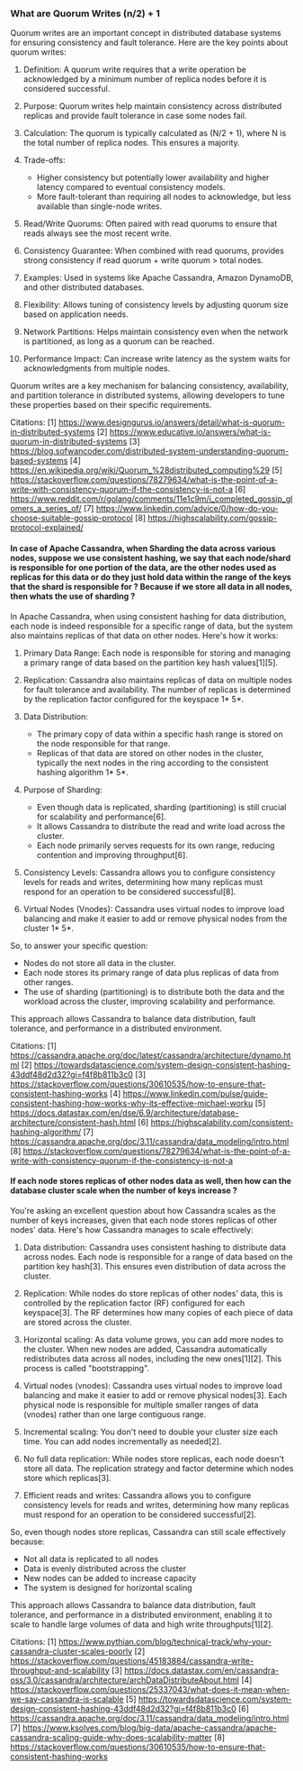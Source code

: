 ### What are Quorum Writes (n/2) + 1

Quorum writes are an important concept in distributed database systems for ensuring consistency and fault tolerance. Here are the key points about quorum writes:

1. Definition: A quorum write requires that a write operation be acknowledged by a minimum number of replica nodes before it is considered successful.

2. Purpose: Quorum writes help maintain consistency across distributed replicas and provide fault tolerance in case some nodes fail.

3. Calculation: The quorum is typically calculated as (N/2 + 1), where N is the total number of replica nodes. This ensures a majority.

4. Trade-offs: 
   - Higher consistency but potentially lower availability and higher latency compared to eventual consistency models.
   - More fault-tolerant than requiring all nodes to acknowledge, but less available than single-node writes.

5. Read/Write Quorums: Often paired with read quorums to ensure that reads always see the most recent write.

6. Consistency Guarantee: When combined with read quorums, provides strong consistency if read quorum + write quorum > total nodes.

7. Examples: Used in systems like Apache Cassandra, Amazon DynamoDB, and other distributed databases.

8. Flexibility: Allows tuning of consistency levels by adjusting quorum size based on application needs.

9. Network Partitions: Helps maintain consistency even when the network is partitioned, as long as a quorum can be reached.

10. Performance Impact: Can increase write latency as the system waits for acknowledgments from multiple nodes.

Quorum writes are a key mechanism for balancing consistency, availability, and partition tolerance in distributed systems, allowing developers to tune these properties based on their specific requirements.

Citations:
[1] https://www.designgurus.io/answers/detail/what-is-quorum-in-distributed-systems
[2] https://www.educative.io/answers/what-is-quorum-in-distributed-systems
[3] https://blog.sofwancoder.com/distributed-system-understanding-quorum-based-systems
[4] https://en.wikipedia.org/wiki/Quorum_%28distributed_computing%29
[5] https://stackoverflow.com/questions/78279634/what-is-the-point-of-a-write-with-consistency-quorum-if-the-consistency-is-not-a
[6] https://www.reddit.com/r/golang/comments/11e1c9m/i_completed_gossip_glomers_a_series_of/
[7] https://www.linkedin.com/advice/0/how-do-you-choose-suitable-gossip-protocol
[8] https://highscalability.com/gossip-protocol-explained/

#### In case of Apache Cassandra, when Sharding the data across various nodes, suppose we use consistent hashing, we say that each node/shard is responsible for one portion of the data, are the other nodes used as replicas for this data or do they just hold data within the range of the keys that the shard is responsible for ? Because if we store all data in all nodes, then whats the use of sharding ?

In Apache Cassandra, when using consistent hashing for data distribution, each node is indeed responsible for a specific range of data, but the system also maintains replicas of that data on other nodes. Here's how it works:

1. Primary Data Range: Each node is responsible for storing and managing a primary range of data based on the partition key hash values[1][5].

2. Replication: Cassandra also maintains replicas of data on multiple nodes for fault tolerance and availability. The number of replicas is determined by the replication factor configured for the keyspace 1* 5*.

3. Data Distribution:
   - The primary copy of data within a specific hash range is stored on the node responsible for that range.
   - Replicas of that data are stored on other nodes in the cluster, typically the next nodes in the ring according to the consistent hashing algorithm 1* 5*.

4. Purpose of Sharding:
   - Even though data is replicated, sharding (partitioning) is still crucial for scalability and performance[6].
   - It allows Cassandra to distribute the read and write load across the cluster.
   - Each node primarily serves requests for its own range, reducing contention and improving throughput[6].

5. Consistency Levels: Cassandra allows you to configure consistency levels for reads and writes, determining how many replicas must respond for an operation to be considered successful[8].

6. Virtual Nodes (Vnodes): Cassandra uses virtual nodes to improve load balancing and make it easier to add or remove physical nodes from the cluster 1* 5*.

So, to answer your specific question:
- Nodes do not store all data in the cluster.
- Each node stores its primary range of data plus replicas of data from other ranges.
- The use of sharding (partitioning) is to distribute both the data and the workload across the cluster, improving scalability and performance.

This approach allows Cassandra to balance data distribution, fault tolerance, and performance in a distributed environment.

Citations:
[1] https://cassandra.apache.org/doc/latest/cassandra/architecture/dynamo.html
[2] https://towardsdatascience.com/system-design-consistent-hashing-43ddf48d2d32?gi=f4f8b811b3c0
[3] https://stackoverflow.com/questions/30610535/how-to-ensure-that-consistent-hashing-works
[4] https://www.linkedin.com/pulse/guide-consistent-hashing-how-works-why-its-effective-michael-worku
[5] https://docs.datastax.com/en/dse/6.9/architecture/database-architecture/consistent-hash.html
[6] https://highscalability.com/consistent-hashing-algorithm/
[7] https://cassandra.apache.org/doc/3.11/cassandra/data_modeling/intro.html
[8] https://stackoverflow.com/questions/78279634/what-is-the-point-of-a-write-with-consistency-quorum-if-the-consistency-is-not-a

#### If each node stores replicas of other nodes data as well, then how can the database cluster scale when the number of keys increase ?

You're asking an excellent question about how Cassandra scales as the number of keys increases, given that each node stores replicas of other nodes' data. Here's how Cassandra manages to scale effectively:

1. Data distribution: Cassandra uses consistent hashing to distribute data across nodes. Each node is responsible for a range of data based on the partition key hash[3]. This ensures even distribution of data across the cluster.

2. Replication: While nodes do store replicas of other nodes' data, this is controlled by the replication factor (RF) configured for each keyspace[3]. The RF determines how many copies of each piece of data are stored across the cluster.

3. Horizontal scaling: As data volume grows, you can add more nodes to the cluster. When new nodes are added, Cassandra automatically redistributes data across all nodes, including the new ones[1][2]. This process is called "bootstrapping".

4. Virtual nodes (vnodes): Cassandra uses virtual nodes to improve load balancing and make it easier to add or remove physical nodes[3]. Each physical node is responsible for multiple smaller ranges of data (vnodes) rather than one large contiguous range.

5. Incremental scaling: You don't need to double your cluster size each time. You can add nodes incrementally as needed[2].

6. No full data replication: While nodes store replicas, each node doesn't store all data. The replication strategy and factor determine which nodes store which replicas[3].

7. Efficient reads and writes: Cassandra allows you to configure consistency levels for reads and writes, determining how many replicas must respond for an operation to be considered successful[2].

So, even though nodes store replicas, Cassandra can still scale effectively because:
- Not all data is replicated to all nodes
- Data is evenly distributed across the cluster
- New nodes can be added to increase capacity
- The system is designed for horizontal scaling

This approach allows Cassandra to balance data distribution, fault tolerance, and performance in a distributed environment, enabling it to scale to handle large volumes of data and high write throughputs[1][2].

Citations:
[1] https://www.pythian.com/blog/technical-track/why-your-cassandra-cluster-scales-poorly
[2] https://stackoverflow.com/questions/45183884/cassandra-write-throughput-and-scalability
[3] https://docs.datastax.com/en/cassandra-oss/3.0/cassandra/architecture/archDataDistributeAbout.html
[4] https://stackoverflow.com/questions/25337043/what-does-it-mean-when-we-say-cassandra-is-scalable
[5] https://towardsdatascience.com/system-design-consistent-hashing-43ddf48d2d32?gi=f4f8b811b3c0
[6] https://cassandra.apache.org/doc/3.11/cassandra/data_modeling/intro.html
[7] https://www.ksolves.com/blog/big-data/apache-cassandra/apache-cassandra-scaling-guide-why-does-scalability-matter
[8] https://stackoverflow.com/questions/30610535/how-to-ensure-that-consistent-hashing-works